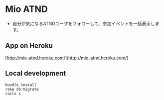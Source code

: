 # Mio ATND

* 自分が気になるATNDユーザをフォローして、参加イベントを一括表示します。

## App on Heroku
[http://mio-atnd.heroku.com/](http://mio-atnd.heroku.com/)


## Local development

    bundle install
    rake db:migrate
    rails s


